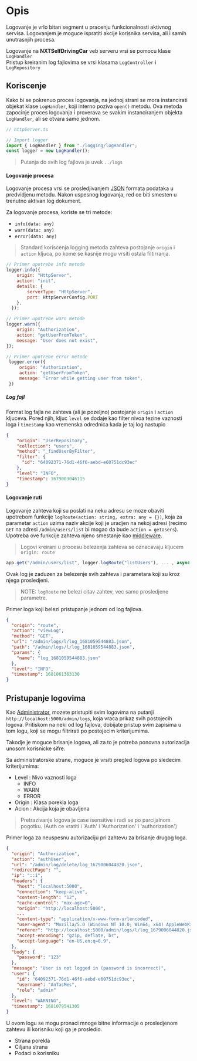 # Opis

Logovanje je vrlo bitan segment u pracenju funkcionalnosti aktivnog servisa. Logovanjem je moguce ispratiti akcije korisnika servisa, ali i samih unutrasnjih procesa.

Logovanje na **NXTSelfDrivingCar** veb serveru vrsi se pomocu klase `LogHandler`  
Pristup kreiranim log fajlovima se vrsi klasama `LogController` i `LogRepository`

## Koriscenje

Kako bi se pokrenuo proces logovanja, na jednoj strani se mora instancirati objekat klase `LogHandler`, koji interno poziva `open()` metodu. Ova metoda zapocinje proces logovanja i proverava se svakim instanciranjem objekta `LogHandler`, ali se otvara samo jednom.

```js
// httpServer.ts

// Import logger
import { LogHandler } from "./logging/logHandler";
const logger = new LogHandler();
```

> Putanja do svih log fajlova je uvek `../logs`

#### Logovanje procesa

Logovanje procesa vrsi se prosledjivanjem <u>JSON</u> formata podataka u predvidjenu metodu. 
Nakon uspesnog logovanja, red ce biti smesten u trenutno aktivan log dokument.

Za logovanje procesa, koriste se tri metode:
- `info(data: any)`
- `warn(data: any)`
- `error(data: any)`

> Standard koriscenja logging metoda zahteva postojanje `origin` i `action` kljuca, po kome se kasnije mogu vrsiti ostala filtirranja.

```js
// Primer upotrebe info metode
logger.info({
	origin: "HttpServer",
	action: "init",
	details: { 
		serverType: "HttpServer", 
		port: HttpServerConfig.PORT 
	},
  });

// Primer upotrebe warn metode
logger.warn({
	origin: "Authorization", 
	action: "getUserFromToken", 
	message: "User does not exist", 
});

// Primer upotrebe error metode
 logger.error({
	 origin: "Authorization", 
	 action: "getUserFromToken", 
	 message: "Error while getting user from token", 
 })
```

##### Log fajl

Format log fajla ne zahteva (ali je pozeljno) postojanje `origin` i `action` kljuceva. 
Pored njih, kljuc `level` se dodaje kao filter nivoa tezine vaznosti loga i `timestamp` kao vremenska odrednica kada je taj log nastupio

```json
{
    "origin": "UserRepository",
    "collection": "users",
    "method": "_findUserByFilter",
    "filter": {
      "id": "64092371-76d1-46f6-aebd-e60751dc93ec"
    },
    "level": "INFO",
    "timestamp": 1679003046115
}
```

#### Logovanje ruti

Logovanje zahteva koji su poslati na neku adresu se moze obaviti upotrebom funkcije `logRoute(action: string, extra: any = {})`, koja za parametar `action` uzima naziv akcije koji je uradjen na nekoj adresi (recimo `GET` na adresi `/admin/users/list` bi mogao da bude `action = getUsers`). 
Upotreba ove funkcije zahteva njeno smestanje kao [middleware](https://github.com/NXTSelfDrivingCar/server/blob/main/docs/HTTPServer.md#rutiranje).

> Logovi kreirani u procesu belezenja zahteva se oznacavaju kljucem `origin: route`

```js
app.get("/admin/users/list", logger.logRoute("listUsers"), ... , async (req: Request, res: Response) => { ... }
```

Ovak log je zaduzen za belezenje svih zahteva i parametara koji su kroz njega prosledjeni. 

> NOTE: `logRoute` ne belezi citav zahtev, vec samo prosledjene parametre. 

Primer loga koji belezi pristupanje jednom od log fajlova.

```json
{
  "origin": "route",
  "action": "viewLog",
  "method": "GET",
  "url": "/admin/logs/l/log_1681059544883.json",
  "path": "/admin/logs/l/log_1681059544883.json",
  "params": {
    "name": "log_1681059544883.json"
  },
  "level": "INFO",
  "timestamp": 1681061363130
}
```

## Pristupanje logovima

Kao <u>Administrator</u>, mozete pristupiti svim logovima na putanji `http://localhost:5000/admin/logs`, koja vraca prikaz svih postojecih logova. Pritiskom na neki od log fajlova, dobijate pristup svim zapisima u tom logu, koji se mogu filtrirati po postojecim kriterijumima.

Takodje je moguce brisanje logova, ali za to je potreba ponovna autorizacija unosom korisnicke sifre.

Sa administratorske strane, moguce je vrsiti pregled logova po sledecim kriterijumima:
- Level : Nivo vaznosti loga
	- INFO
	- WARN
	- ERROR
- Origin : Klasa porekla loga
- Acion : Akcija koja je obavljena 

> Pretrazivanje logova je case isensitive i radi se po parcijalnom pogotku. (Auth ce vratiti i 'Auth' i 'Authorization' i 'authorization')

Primer loga za neuspesnu autorizaciju pri zahtevu za brisanje drugog loga. 

```json
{
  "origin": "Authorization",
  "action": "authUser",
  "url": "/admin/log/delete/log_1679006044820.json",
  "redirectPage": "",
  "ip": "::1",
  "headers": {
    "host": "localhost:5000",
    "connection": "keep-alive",
    "content-length": "12",
    "cache-control": "max-age=0",
    "origin": "http://localhost:5000",
	...
	"content-type": "application/x-www-form-urlencoded",
	"user-agent": "Mozilla/5.0 (Windows NT 10.0; Win64; x64) AppleWebKit/537.36 (KHTML, like Gecko) Chrome/112.0.0.0 Safari/537.36 Edg/112.0.1722.34",
    "referer": "http://localhost:5000/admin/logs/l/log_1679006044820.json",
    "accept-encoding": "gzip, deflate, br",
    "accept-language": "en-US,en;q=0.9",
  },
  "body": {
    "password": "123"
  },
  "message": "User is not logged in (password is incorrect)",
  "user": {
    "id": "64092371-76d1-46f6-aebd-e60751dc93ec",
    "username": "AnTasMes",
    "role": "admin"
  },
  "level": "WARNING",
  "timestamp": 1681079541305
}
```

U ovom logu se mogu pronaci mnoge bitne informacije o prosledjenom zahtevu ili korisniku koji ga je prosledio.
- Strana porekla
- Ciljana strana
- Podaci o korisniku
